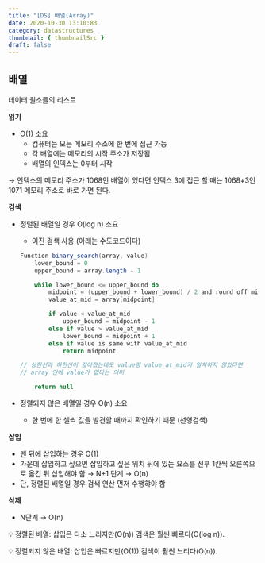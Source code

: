```yaml
---
title: "[DS] 배열(Array)"
date: 2020-10-30 13:10:83
category: datastructures
thumbnail: { thumbnailSrc }
draft: false
---
```

## 배열

데이터 원소들의 리스트

**읽기**

- O(1) 소요
    - 컴퓨터는 모든 메모리 주소에 한 번에 접근 가능
    - 각 배열에는 메모리의 시작 주소가 저장됨
    - 배열의 인덱스는 0부터 시작

→ 인덱스의 메모리 주소가 1068인 배열이 있다면 인덱스 3에 접근 할 때는 1068+3인 1071 메모리 주소로 바로 가면 된다.


**검색**

- 정렬된 배열일 경우 O(log n) 소요
    - 이진 검색 사용 (아래는 수도코드이다)

    ```java
    Function binary_search(array, value)
    	lower_bound = 0
    	upper_bound = array.length - 1

    	while lower_bound <= upper_bound do
    		midpoint = (upper_bound + lower_bound) / 2 and round off midpoint
    		value_at_mid = array[midpoint]

    		if value < value_at_mid
    			upper_bound = midpoint - 1
    		else if value > value_at_mid
    			lower_bound = midpoint + 1
    		else if value is same with value_at_mid
    			return midpoint

    // 상한선과 하한선이 같아졌는데도 value랑 value_at_mid가 일치하지 않았다면
    // array 안에 value가 없다는 의미

    	return null
    ```

- 정렬되지 않은 배열일 경우 O(n) 소요
    - 한 번에 한 셀씩 값을 발견할 때까지 확인하기 때문 (선형검색)


**삽입**

- 맨 뒤에 삽입하는 경우 O(1)
- 가운데 삽입하고 싶으면 삽입하고 싶은 위치 뒤에 있는 요소를 전부 1칸씩 오른쪽으로 옮긴 뒤 삽입해야 함 → N+1 단계 → O(n)
- 단, 정렬된 배열일 경우 검색 연산 먼저 수행햐야 함


**삭제**

- N단계 → O(n)


💡 정렬된 배열: 삽입은 다소 느리지만(O(n)) 검색은 훨씬 빠르다(O(log n)).

💡 정렬되지 않은 배열: 삽입은 빠르지만(O(1)) 검색이 훨씬 느리다(O(n)).
